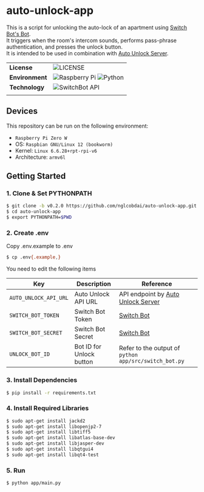 # auto-unlock-app

This is a script for unlocking the auto-lock of an apartment using [Switch Bot's Bot](https://www.switchbot.jp/products/switchbot-bot). \
It triggers when the room's intercom sounds, performs pass-phrase authentication, and presses the unlock button. \
It is intended to be used in combination with [Auto Unlock Server](https://github.com/nglcobdai/auto-unlock-server).

|                 |                                                                                                                                                                                                   |
| --------------- | ------------------------------------------------------------------------------------------------------------------------------------------------------------------------------------------------- |
| **License**     | ![LICENSE](https://img.shields.io/badge/license-MIT-blue.svg?style=flat)                                                                                                                          |
| **Environment** | ![Raspberry Pi](https://img.shields.io/badge/-Raspberry_Pi_Zero_W-C51A4A.svg?logo=Raspberry-Pi&style=flat) ![Python](https://img.shields.io/badge/-Python_3.10-F9DC3E.svg?logo=python&style=flat) |
| **Technology**  | ![SwitchBot API](https://img.shields.io/badge/-SwitchBot_API_v1.1-fc6203.svg?logo=SwitchBot&style=flat)                                                                                           |
|                 |                                                                                                                                                                                                   |

## Devices

This repository can be run on the following environment:

- `Raspberry Pi Zero W`
- OS: `Raspbian GNU/Linux 12 (bookworm)`
- Kernel: `Linux 6.6.28+rpt-rpi-v6`
- Architecture: `armv6l`

## Getting Started

### 1. Clone & Set PYTHONPATH

```sh
$ git clone -b v0.2.0 https://github.com/nglcobdai/auto-unlock-app.git
$ cd auto-unlock-app
$ export PYTHONPATH=$PWD
```

### 2. Create .env

Copy .env.example to .env

```sh
$ cp .env{.example,}
```

You need to edit the following items

| Key                   | Description              | Reference                                                                                     |
| --------------------- | ------------------------ | --------------------------------------------------------------------------------------------- |
| `AUTO_UNLOCK_API_URL` | Auto Unlock API URL      | API endpoint by [Auto Unlock Server](https://github.com/nglcobdai/auto-unlock-server)         |
| `SWITCH_BOT_TOKEN`    | Switch Bot Token         | [Switch Bot](https://support.switch-bot.com/hc/ja/articles/12822710195351-トークンの取得方法) |
| `SWITCH_BOT_SECRET`   | Switch Bot Secret        | [Switch Bot](https://support.switch-bot.com/hc/ja/articles/12822710195351-トークンの取得方法) |
| `UNLOCK_BOT_ID`       | Bot ID for Unlock button | Refer to the output of `python app/src/switch_bot.py`                                         |

### 3. Install Dependencies

```sh
$ pip install -r requirements.txt
```

### 4. Install Required Libraries

```sh
$ sudo apt-get install jackd2
$ sudo apt-get install libopenjp2-7
$ sudo apt-get install libtiff5
$ sudo apt-get install libatlas-base-dev
$ sudo apt-get install libjasper-dev
$ sudo apt-get install libqtgui4
$ sudo apt-get install libqt4-test
```

### 5. Run

```sh
$ python app/main.py
```
